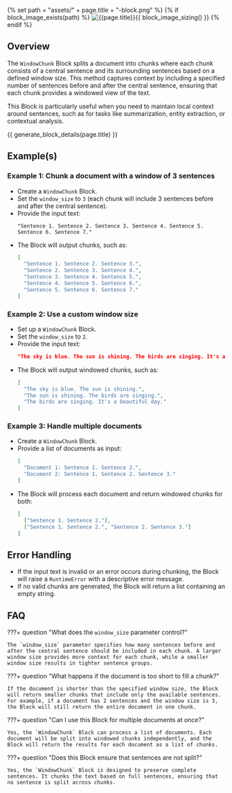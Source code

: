 {% set path = "assets/" + page.title + "-block.png" %}
{% if block_image_exists(path) %}
![{{page.title}}]({{path}}){{ block_image_sizing() }}
{% endif %}

## Overview
The `WindowChunk` Block splits a document into chunks where each chunk consists of a central sentence and its surrounding sentences based on a defined window size. This method captures context by including a specified number of sentences before and after the central sentence, ensuring that each chunk provides a windowed view of the text.

This Block is particularly useful when you need to maintain local context around sentences, such as for tasks like summarization, entity extraction, or contextual analysis.

{{ generate_block_details(page.title) }}

## Example(s)

### Example 1: Chunk a document with a window of 3 sentences
- Create a `WindowChunk` Block.
- Set the `window_size` to `3` (each chunk will include 3 sentences before and after the central sentence).
- Provide the input text: 
  ```
  "Sentence 1. Sentence 2. Sentence 3. Sentence 4. Sentence 5. Sentence 6. Sentence 7."
  ```
- The Block will output chunks, such as:
  ```json
  [
    "Sentence 1. Sentence 2. Sentence 3.",
    "Sentence 2. Sentence 3. Sentence 4.",
    "Sentence 3. Sentence 4. Sentence 5.",
    "Sentence 4. Sentence 5. Sentence 6.",
    "Sentence 5. Sentence 6. Sentence 7."
  ]
  ```

### Example 2: Use a custom window size
- Set up a `WindowChunk` Block.
- Set the `window_size` to `2`.
- Provide the input text: 
  ```json
  "The sky is blue. The sun is shining. The birds are singing. It's a beautiful day."
  ```
- The Block will output windowed chunks, such as:
  ```json
  [
    "The sky is blue. The sun is shining.",
    "The sun is shining. The birds are singing.",
    "The birds are singing. It's a beautiful day."
  ]
  ```

### Example 3: Handle multiple documents
- Create a `WindowChunk` Block.
- Provide a list of documents as input:
  ```json
  [
    "Document 1: Sentence 1. Sentence 2.",
    "Document 2: Sentence 1. Sentence 2. Sentence 3."
  ]
  ```
- The Block will process each document and return windowed chunks for both:
  ```json
  [
    ["Sentence 1. Sentence 2."],
    ["Sentence 1. Sentence 2.", "Sentence 2. Sentence 3."]
  ]
  ```

## Error Handling
- If the input text is invalid or an error occurs during chunking, the Block will raise a `RuntimeError` with a descriptive error message.
- If no valid chunks are generated, the Block will return a list containing an empty string.

## FAQ

???+ question "What does the `window_size` parameter control?"
    
    The `window_size` parameter specifies how many sentences before and after the central sentence should be included in each chunk. A larger window size provides more context for each chunk, while a smaller window size results in tighter sentence groups.

???+ question "What happens if the document is too short to fill a chunk?"
    
    If the document is shorter than the specified window size, the Block will return smaller chunks that include only the available sentences. For example, if a document has 2 sentences and the window size is 3, the Block will still return the entire document in one chunk.

???+ question "Can I use this Block for multiple documents at once?"
    
    Yes, the `WindowChunk` Block can process a list of documents. Each document will be split into windowed chunks independently, and the Block will return the results for each document as a list of chunks.

???+ question "Does this Block ensure that sentences are not split?"
    
    Yes, the `WindowChunk` Block is designed to preserve complete sentences. It chunks the text based on full sentences, ensuring that no sentence is split across chunks.